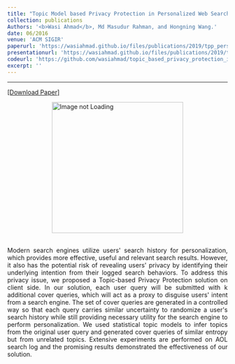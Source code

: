 ```yaml
---
title: "Topic Model based Privacy Protection in Personalized Web Search"
collection: publications
Authors: '<b>Wasi Ahmad</b>, Md Masudur Rahman, and Hongning Wang.'
date: 06/2016
venue: 'ACM SIGIR'
paperurl: 'https://wasiahmad.github.io/files/publications/2019/tpp_personalized_web_search.pdf'
presentationurl: 'https://wasiahmad.github.io/files/publications/2019/tpp_poster.pdf'
codeurl: 'https://github.com/wasiahmad/topic_based_privacy_protection_in_pws'
excerpt: ''
---
```

---
<a href='https://wasiahmad.github.io/files/publications/2019/tpp_personalized_web_search.pdf'>[Download Paper]</a>

<div style='display: flex; justify-content: center;'><img src='https://wasiahmad.github.io/files/publications/2019/TPP-2.png' 
alt='Image not Loading' style='height:300px;' align='middle'></div><br>

<p align="justify">
Modern search engines utilize users' search history for personalization, which provides more effective, useful and relevant 
search results. However, it also has the potential risk of revealing users' privacy by identifying their underlying intention 
from their logged search behaviors. To address this privacy issue, we proposed a Topic-based Privacy Protection solution on 
client side. In our solution, each user query will be submitted with k additional cover queries, which will act as a proxy 
to disguise users' intent from a search engine. The set of cover queries are generated in a controlled way so that each 
query carries similar uncertainty to randomize a user's search history while still providing necessary utility for the 
search engine to perform personalization. We used statistical topic models to infer topics from the original user query 
and generated cover queries of similar entropy but from unrelated topics. Extensive experiments are performed on AOL search 
log and the promising results demonstrated the effectiveness of our solution.
</p>

